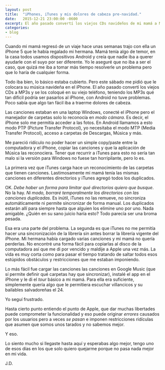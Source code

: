 ```yaml
---
layout: post
title:  "iPhones, iTunes y mis dolores de cabeza pre-navidad."
date:   2015-12-21 23:00:00 -0600
excerpt: El año pasado convertí los viejos CDs navideños de mi mamá a MP3s, teniendo los MP3s que tan difícil podría ser pasarlos a un iPhone. Poco sabía que algo tan fácil iba a traerme dolores de cabeza.
categories:
- blog
---
```

Cuando mi mamá regresó de un viaje hace unas semanas trajo con ella un iPhone 5 que le había regalado mi hermana. Mamá tenía algo de temor, en la casa todos usamos dispositivos Android y creía que nadie iba a querer ayudarle con el suyo por ser diferente. Yo le aseguré que no iba a ser el caso, que quizá me iba a tomar más tiempo resolverle un problema pero que lo haría de cualquier forma.

Todo iba bien, lo básico estaba cubierto. Pero este sábado me pidió que le colocara su música navideña en el iPhone. El año pasado convertí los viejos CDs a MP3s y se los coloqué en su viejo teléfono, teniendo los MP3s qué tan difícil podría ser pasarlos al iPhone, con Android no tuve problemas. Poco sabía que algo tan fácil iba a traerme dolores de cabeza.

Las canciones estaban en una laptop Windows, conecté el iPhone pero el manejador de carpetas solo lo reconocía en *modo cámara*. Es decir, el iPhone solo me permitía acceder a las fotos. En Android llamamos a esto modo PTP (Picture Transfer Protocol), yo necesitaba el modo MTP (Media Transfer Protocol), acceso a carpetas de Descargas, Música y más.

Me pareció ridículo no poder hacer un simple copy/paste entre la computadora y el iPhone, copiar las canciones y que la aplicación de Música las reconociera.  Tener que recurrir a iTunes para esto no sería tan malo si la versión para Windows no fuese tan horripilante, pero lo es.

La primera vez que iTunes carga hace un reconocimiento de las carpetas que tienen canciones. Lastimosamente mi mamá tenía las mismas canciones en diferentes directorios y iTunes agregó todos los duplicados. 

OK. *Debe haber un forma para limitar qué directorios quiero que busque*. No la hay. *Ni modo, borraré temporalmente los directorios con las canciones duplicadas*. Es inútil, iTunes no las remueve, no sincroniza automáticamente ni permite sincronizar de forma manual. Los duplicados estarán allí para siempre hasta que alguien los elimine uno por uno. Nada amigable. ¿Quién en su sano juicio haría esto? Todo parecía ser una broma pesada.

Esa era una parte del problema. La segunda es que iTunes no me permitía hacer una sincronización de la librería sin antes borrar la librería vigente del iPhone. Mi hermana había cargado varias canciones y mi mamá no quería perderlas. No encontré una forma fácil para copiarlas al disco de la computadora así que me di por vencido y maldije a Apple una vez más. La vida es muy corta como para pasar el tiempo tratando de saltar todos esos estúpidos obstáculos y restricciones que me estaban imponiendo.

Lo más fácil fue cargar las canciones las canciones en Google Music (que sí permite definir qué carpetas hay que sincronizar), instalé el app en el iPhone y le di el *tour* básico a mi mamá. Para ella era suficiente, simplemente quería algo que le permitiera escuchar villancicos y su bailables salvadoreñas el 24.

Yo seguí frustrado.

Hasta cierto punto entiendo el punto de Apple, que dar muchas libertades puede comprometer la funcionalidad y eso puede originar *errores* causados por los usuarios pero a veces *se pasan* e imponen restricciones ridículas que asumen que somos unos tarados y no sabemos mejor.

Y eso.

Lo siento mucho si llegaste hasta aquí y esperabas algo mejor, tengo uno de esos días en los que solo quiero quejarme porque no pasa nada mejor en mi vida.

J.D.
